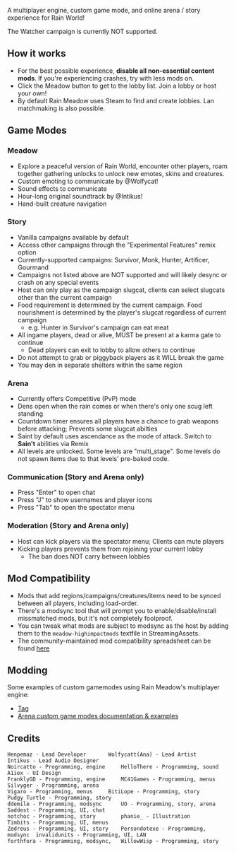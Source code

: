 A multiplayer engine, custom game mode, and online arena / story experience for Rain World!

The Watcher campaign is currently NOT supported.

## How it works
- For the best possible experience, **disable all non-essential content mods**. If you're experiencing crashes, try with less mods on.
- Click the Meadow button to get to the lobby list. Join a lobby or host your own!
- By default Rain Meadow uses Steam to find and create lobbies. Lan matchmaking is also possible.

## Game Modes
### Meadow
- Explore a peaceful version of Rain World, encounter other players, roam together gathering unlocks to unlock new emotes, skins and creatures.
- Custom emoting to communicate by @Wolfycat!
- Sound effects to communicate
- Hour-long original soundtrack by @Intikus!
- Hand-built creature navigation

### Story
- Vanilla campaigns available by default
- Access other campaigns through the "Experimental Features" remix option
- Currently-supported campaigns: Survivor, Monk, Hunter, Artificer, Gourmand
- Campaigns not listed above are NOT supported and will likely desync or crash on any special events
- Host can only play as the campaign slugcat, clients can select slugcats other than the current campaign
- Food requirement is determined by the current campaign. Food nourishment is determined by the player's slugcat regardless of current campaign
  - e.g. Hunter in Survivor's campaign can eat meat
- All ingame players, dead or alive, MUST be present at a karma gate to continue
  - Dead players can exit to lobby to allow others to continue
- Do not attempt to grab or piggyback players as it WILL break the game
- You may den in separate shelters within the same region

### Arena
- Currently offers Competitive (PvP) mode
- Dens open when the rain comes or when there's only one scug left standing
- Countdown timer ensures all players have a chance to grab weapons before attacking; Prevents some slugcat abilties
- Saint by default uses ascendance as the mode of attack. Switch to **Sain't** abilities via Remix
- All levels are unlocked. Some levels are "multi_stage". Some levels do not spawn items due to that levels' pre-baked code.

### Communication (Story and Arena only)
- Press "Enter" to open chat
- Press "J" to show usernames and player icons
- Press "Tab" to open the spectator menu

### Moderation (Story and Arena only)
- Host can kick players via the spectator menu; Clients can mute players
- Kicking players prevents them from rejoining your current lobby
  - The ban does NOT carry between lobbies

## Mod Compatibility
- Mods that add regions/campaigns/creatures/items need to be synced between all players, including load-order.
- There's a modsync tool that will prompt you to enable/disable/install missmatched mods, but it's not completely foolproof.
- You can tweak what mods are subject to modsync as the host by adding them to the `meadow-highimpactmods` textfile in StreamingAssets.
- The community-maintained mod compatibility spreadsheet can be found [here](https://docs.google.com/spreadsheets/d/1QG1xYPLECkVSMc2vopO-Rw2rSdnn7_fsdlMajhAUOW0/edit?gid=0#gid=0)

## Modding
Some examples of custom gamemodes using Rain Meadow's multiplayer engine:
- [Tag](https://github.com/henpemaz/RemixMods/tree/master/Tag)
- [Arena custom game modes documentation & examples](https://github.com/6fears7/Arena-Online/tree/main)

## Credits
```
Henpemaz - Lead Developer		Wolfycatt(Ana) - Lead Artist		Intikus - Lead Audio Designer
Noircatto - Programming, engine		HelloThere - Programming, sound		A1iex - UI Design
FranklyGD - Programming, engine		MC41Games - Programming, menus		Silvyger - Programming, arena
Vigaro - Programming, menus		BitiLope - Programming, story		Pudgy Turtle - Programming, story
ddemile - Programming, modsync		UO - Programming, story, arena		Saddest - Programming, UI, chat
notchoc - Programming, story		phanie_ - Illustration			Timbits - Programming, UI, menus
Zedreus - Programming, UI, story	Persondotexe - Programming, modsync	 invalidunits - Programming, UI, LAN
forthfora - Programming, modsync,	WillowWisp - Programming, story
```
